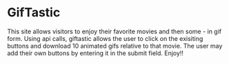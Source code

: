 # GifTastic

This site allows visitors to enjoy their favorite movies and then some - in gif form. Using api calls, giftastic allows the user to click on the exisiting buttons and download 10 animated gifs relative to that movie. The user may add their own buttons by entering it in the submit field. Enjoy!!
